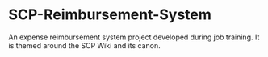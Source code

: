 # SCP-Reimbursement-System
An expense reimbursement system project developed during job training. It is themed around the SCP Wiki and its canon.
